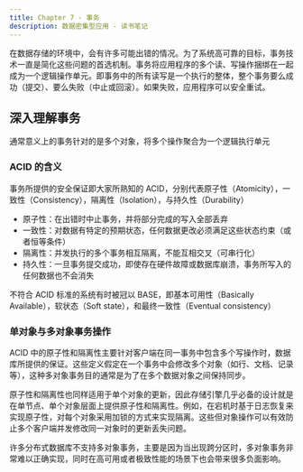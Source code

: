 ```yaml
---
title: Chapter 7 - 事务
description: 数据密集型应用 - 读书笔记
---
```


在数据存储的环境中，会有许多可能出错的情况。为了系统高可靠的目标，事务技术一直是简化这些问题的首选机制。事务将应用程序的多个读、写操作捆绑在一起成为一个逻辑操作单元。即事务中的所有读写是一个执行的整体，整个事务要么成功（提交）、要么失败（中止或回滚）。如果失败，应用程序可以安全重试。

## 深入理解事务

通常意义上的事务针对的是多个对象，将多个操作聚合为一个逻辑执行单元

### ACID 的含义

事务所提供的安全保证即大家所熟知的 ACID，分别代表原子性（Atomicity），一致性（Consistency），隔离性（Isolation），与持久性（Durability）

* 原子性：在出错时中止事务，并将部分完成的写入全部丢弃
* 一致性：对数据有特定的预期状态，任何数据更改必须满足这些状态约束（或者恒等条件）
* 隔离性：并发执行的多个事务相互隔离，不能互相交叉（可串行化）
* 持久性：一旦事务提交成功，即使存在硬件故障或数据库崩溃，事务所写入的任何数据也不会消失

不符合 ACID 标准的系统有时被冠以 BASE，即基本可用性（Basically Available），软状态（Soft state），和最终一致性（Eventual consistency）

### 单对象与多对象事务操作

ACID 中的原子性和隔离性主要针对客户端在同一事务中包含多个写操作时，数据库所提供的保证。这些定义假定在一个事务中会修改多个对象（如行、文档、记录等），这种多对象事务目的通常是为了在多个数据对象之间保持同步。

原子性和隔离性也同样适用于单个对象的更新，因此存储引擎几乎必备的设计就是在单节点、单个对象层面上提供原子性和隔离性。例如，在宕机时基于日志恢复来实现原子性，对每个对象采用加锁的方式来实现隔离。这些但对象操作可以有效防止多个客户端并发修改同一对象时的更新丢失问题。

许多分布式数据库不支持多对象事务，主要是因为当出现跨分区时，多对象事务非常难以正确实现，同时在高可用或者极致性能的场景下也会带来很多负面影响。